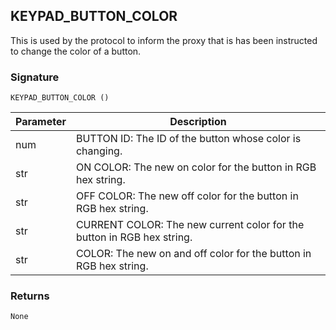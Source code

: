 ## KEYPAD\_BUTTON\_COLOR

This is used by the protocol to inform the proxy that is has been instructed to change the color of a button.


### Signature

`KEYPAD_BUTTON_COLOR ()`


| Parameter | Description |
| --- | --- |
| num | BUTTON ID: The ID of the button whose color is changing. |
| str | ON COLOR: The new on color for the button in RGB hex string. |
| str | OFF COLOR: The new off color for the button in RGB hex string. |
| str | CURRENT COLOR:  The new current color for the button in RGB hex string. |
| str | COLOR:  The new on and off color for the button in RGB hex string. |


### Returns

`None`
